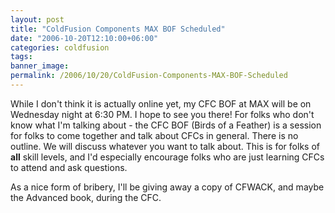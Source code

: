 ```yaml
---
layout: post
title: "ColdFusion Components MAX BOF Scheduled"
date: "2006-10-20T12:10:00+06:00"
categories: coldfusion 
tags: 
banner_image: 
permalink: /2006/10/20/ColdFusion-Components-MAX-BOF-Scheduled
---
```


While I don't think it is actually online yet, my CFC BOF at MAX will be on Wednesday night at 6:30 PM. I hope to see you there! For folks who don't know what I'm talking about - the CFC BOF (Birds of a Feather) is a session for folks to come together and talk about CFCs in general. There is no outline. We will discuss whatever you want to talk about. This is for folks of <b>all</b> skill levels, and I'd especially encourage folks who are just learning CFCs to attend and ask questions.

As a nice form of bribery, I'll be giving away a copy of CFWACK, and maybe the Advanced book, during the CFC.